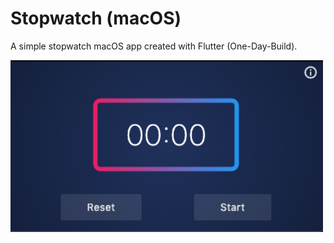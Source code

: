 # Stopwatch (macOS)
A simple stopwatch macOS app created with Flutter (One-Day-Build).

<img width="500" src="https://raw.githubusercontent.com/am-singh/stopwatch/master/screenshot.png">
